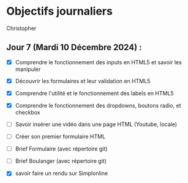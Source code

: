 # Objectifs journaliers

Christopher

## Jour 7 (Mardi 10 Décembre 2024) :

- [X] Comprendre le fonctionnement des inputs en HTML5 et savoir les manipuler
- [X] Découvrir les formulaires et leur validation en HTML5
- [X] Comprendre l'utilité et le fonctionnement des labels en HTML5
- [X] Comprendre le fonctionnement des dropdowns, boutons radio, et checkbox
- [ ] Savoir insérer une vidéo dans une page HTML (Youtube, locale)
- [ ] Créer son premier formulaire HTML
- [ ] Brief Formulaire (avec répertoire git)
- [ ] Brief Boulanger  (avec répertoire git)
- [X] savoir faire un rendu sur Simplonline

